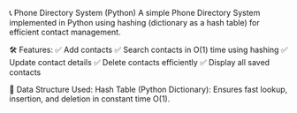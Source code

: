 📞 Phone Directory System (Python)
A simple Phone Directory System implemented in Python using hashing (dictionary as a hash table) for efficient contact management.

🛠 Features:
✅ Add contacts
✅ Search contacts in O(1) time using hashing
✅ Update contact details
✅ Delete contacts efficiently
✅ Display all saved contacts

📌 Data Structure Used:
Hash Table (Python Dictionary): Ensures fast lookup, insertion, and deletion in constant time O(1).
